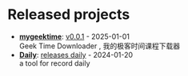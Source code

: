 # Released projects



<!-- recent_releases starts -->
* **[mygeektime](https://github.com/zkep/mygeektime)**: [v0.0.1](https://github.com/zkep/mygeektime/releases/tag/v0.0.1) - 2025-01-01
<br>Geek Time Downloader , 我的极客时间课程下载器
* **[Daily](https://github.com/zkep/Daily)**: [releases daily](https://github.com/zkep/Daily/releases/tag/v0.0.1) - 2024-01-20
<br>a tool for record daily 
<!-- recent_releases ends -->